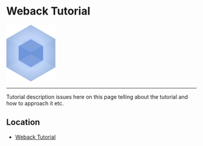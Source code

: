 # Weback Tutorial

<img src="./webpack-logo-old.png" height=150 />

---

Tutorial description issues here on this page telling about the tutorial and how to approach it etc.

## Location

- [Weback Tutorial]()
